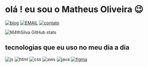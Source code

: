 
<h1> olá ! eu sou o Matheus Oliveira 😉  </h1> 


[![blog](https://img.shields.io/badge/LinkedIn-0077B5?style=for-the-badge&logo=linkedin&logoColor=white)](https://www.linkedin.com/in/matheus-oliveira-815a8a1b8/)
[![EMAIL](https://img.shields.io/badge/Gmail-D14836?style=for-the-badge&logo=gmail&logoColor=white)](https://mail.google.com/mail/u/0/?tab=rm&ogbl#inbox?compose=GTvVlcRzDsMxnjbfDZjDrpKcgKJwHBGhDKgrfBKnwnXlgTcRsqvSRDzzQkcxVFFsqQCKnRTPhDKdB)
[![contato](https://img.shields.io/badge/WhatsApp-25D366?style=for-the-badge&logo=whatsapp&logoColor=white)](Https://wa.me/5511985943762)





 



![M4thSilva GitHub stats](https://github-readme-stats.vercel.app/api?username=M4thSilva&show_icons=true&theme=tokyonight)



## tecnologias que eu uso no meu dia a dia 

![js](https://img.shields.io/badge/JavaScript-F7DF1E?style=for-the-badge&logo=javascript&logoColor=black)
![html](https://img.shields.io/badge/HTML5-E34F26?style=for-the-badge&logo=html5&logoColor=white)
![css](https://img.shields.io/badge/CSS3-1572B6?style=for-the-badge&logo=css3&logoColor=white)
![aws](https://img.shields.io/badge/Amazon_AWS-FF9900?style=for-the-badge&logo=amazonaws&logoColor=white)
![java](https://img.shields.io/badge/Java-ED8B00?style=for-the-badge&logo=openjdk&logoColor=white)
[![figma](https://img.shields.io/badge/Figma-F24E1E?style=for-the-badge&logo=figma&logoColor=white)](https://www.figma.com/files/recents-and-sharing/recently-viewed?fuid=1287206146566269313)









